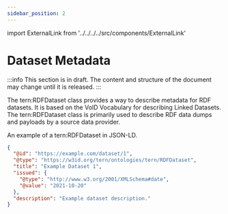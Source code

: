 ```yaml
---
sidebar_position: 2
---
```


import ExternalLink from '../../../../src/components/ExternalLink'

# Dataset Metadata

:::info
This section is in draft. The content and structure of the document may change until it is released.
:::

The <ExternalLink href="https://w3id.org/tern/ontologies/tern/RDFDataset">tern:RDFDataset</ExternalLink> class provides a way to describe metadata for RDF datasets. It is based on the <ExternalLink href="https://www.w3.org/TR/void/">VoID Vocabulary for describing Linked Datasets</ExternalLink>. The <ExternalLink href="https://w3id.org/tern/ontologies/tern/RDFDataset">tern:RDFDataset</ExternalLink> class is primarily used to describe RDF data dumps and payloads by a source data provider.

An example of a <ExternalLink href="https://w3id.org/tern/ontologies/tern/RDFDataset">tern:RDFDataset</ExternalLink> in JSON-LD.

```json
{
  "@id": "https://example.com/dataset/1",
  "@type": "https://w3id.org/tern/ontologies/tern/RDFDataset",
  "title": "Example Dataset 1",
  "issued": {
    "@type": "http://www.w3.org/2001/XMLSchema#date",
    "@value": "2021-10-20"
  },
  "description": "Example dataset description."
}
```
